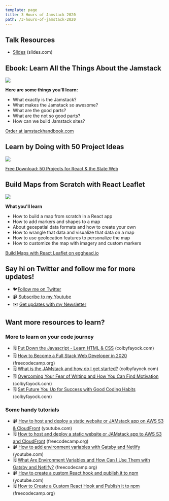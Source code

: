 ```yaml
---
template: page
title: 3 Hours of Jamstack 2020
path: /3-hours-of-jamstack-2020
---
```

## Talk Resources

* [Slides](https://slides.com/colbyfayock/put-down-the-javascript-level-up-with-the-fundamentals-of-web-development-thunderplains-2020) (slides.com)

## Ebook: Learn All the Things About the Jamstack

[![](/assets/jamstack-handbook-social.jpg)](https://jamstackhandbook.com/)

**Here are some things you'll learn:**

* What exactly is the Jamstack?
* What makes the Jamstack so awesome?
* What are the good parts?
* What are the not so good parts?
* How can we build Jamstack sites?

[Order at jamstackhandbook.com](https://jamstackhandbook.com/)

## Learn by Doing with 50 Project Ideas

[![](/assets/50-react-projects-banner.jpg)](https://50reactprojects.com/)

[Free Download: 50 Projects for React & the State Web](https://50reactprojects.com/)

## Build Maps from Scratch with React Leaflet

[![](/assets/build-maps-with-react-leaflet-eggheadio.png)](https://egghead.io/courses/build-maps-with-react-leaflet?af=atzgap)

**What you'll learn**

* How to build a map from scratch in a React app
* How to add markers and shapes to a map
* About geospatial data formats and how to create your own
* How to wrangle that data and visualize that data on a map
* How to use geolocation features to personalize the map
* How to customize the map with imagery and custom markers

[Build Maps with React Leaflet on egghead.io](https://egghead.io/courses/build-maps-with-react-leaflet?af=atzgap)

## Say hi on Twitter and follow me for more updates!

* 🐦[Follow me on Twitter](https://twitter.com/colbyfayock)
* 📹 [Subscribe to my Youtube](https://www.youtube.com/colbyfayock?sub_confirmation=1)
* ✉️ [Get updates with my Newsletter](https://colbyfayock.ck.page/signup)

## Want more resources to learn?

### More to learn on your code journey

* 🗒️ [Put Down the Javascript - Learn HTML & CSS](https://www.colbyfayock.com/2019/08/put-down-the-javascript-learn-html-css/) (colbyfayock.com)
* 🗒️ [How to Become a Full Stack Web Developer in 2020](https://www.freecodecamp.org/news/how-to-become-a-full-stack-web-developer-in-2020/) (freecodecamp.org)
* 🗒️ [What is the JAMstack and how do I get started?](https://www.colbyfayock.com/2020/02/what-is-the-jamstack-and-how-do-i-get-started) (colbyfayock.com)
* 🗒️ [Overcoming Your Fear of Writing and How You Can Find Motivation](https://www.colbyfayock.com/2020/04/overcoming-your-fear-of-writing-and-how-you-can-find-motivation) (colbyfayock.com)
* 🗒️ [Set Future You Up for Success with Good Coding Habits](https://www.colbyfayock.com/2020/04/set-future-you-up-for-success-with-good-coding-habits/) (colbyfayock.com)

### Some handy tutorials

* 📹 [How to host and deploy a static website or JAMstack app on AWS S3 & CloudFront](https://www.youtube.com/watch?v=1lDGDzmbQWg) (youtube.com)
* 🗒️ [How to host and deploy a static website or JAMstack app to AWS S3 and CloudFront](https://www.freecodecamp.org/news/how-to-host-and-deploy-a-static-website-or-jamstack-app-to-s3-and-cloudfront/) (freecodecamp.org)
* 📹 [How to add environment variables with Gatsby and Netlify](https://www.youtube.com/watch?v=oq_RPOI0xsU) (youtube.com)
* 🗒️ [What Are Environment Variables and How Can I Use Them with Gatsby and Netlify?](https://www.freecodecamp.org/news/what-are-environment-variables-and-how-can-i-use-them-with-gatsby-and-netlify/) (freecodecamp.org)
* 📹 [How to create a custom React hook and publish it to npm](https://www.youtube.com/watch?v=Q0xVnRanXVk&feature=emb_title) (youtube.com)
* 🗒️ [How to Create a Custom React Hook and Publish it to npm](https://www.freecodecamp.org/news/how-to-create-a-custom-react-hook-and-publish-it-to-npm/) (freecodecamp.org)